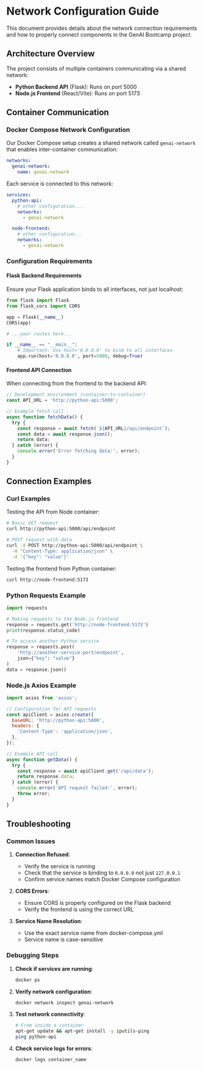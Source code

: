 # Network Configuration Guide

This document provides details about the network connection requirements and how to properly connect components in the GenAI Bootcamp project.

## Architecture Overview

The project consists of multiple containers communicating via a shared network:

- **Python Backend API** (Flask): Runs on port 5000
- **Node.js Frontend** (React/Vite): Runs on port 5173

## Container Communication

### Docker Compose Network Configuration

Our Docker Compose setup creates a shared network called `genai-network` that enables inter-container communication:

```yaml
networks:
  genai-network:
    name: genai-network
```

Each service is connected to this network:

```yaml
services:
  python-api:
    # other configuration...
    networks:
      - genai-network

  node-frontend:
    # other configuration...
    networks:
      - genai-network
```

### Configuration Requirements

#### Flask Backend Requirements

Ensure your Flask application binds to all interfaces, not just localhost:

```python
from flask import Flask
from flask_cors import CORS

app = Flask(__name__)
CORS(app)

# ...your routes here...

if __name__ == "__main__":
    # Important: Use host='0.0.0.0' to bind to all interfaces
    app.run(host='0.0.0.0', port=5000, debug=True)
```

#### Frontend API Connection

When connecting from the frontend to the backend API:

```javascript
// Development environment (container-to-container)
const API_URL = 'http://python-api:5000';

// Example fetch call
async function fetchData() {
  try {
    const response = await fetch(`${API_URL}/api/endpoint`);
    const data = await response.json();
    return data;
  } catch (error) {
    console.error('Error fetching data:', error);
  }
}
```

## Connection Examples

### Curl Examples

Testing the API from Node container:

```bash
# Basic GET request
curl http://python-api:5000/api/endpoint

# POST request with data
curl -X POST http://python-api:5000/api/endpoint \
  -H "Content-Type: application/json" \
  -d '{"key": "value"}'
```

Testing the frontend from Python container:

```bash
curl http://node-frontend:5173
```

### Python Requests Example

```python
import requests

# Making requests to the Node.js frontend
response = requests.get('http://node-frontend:5173')
print(response.status_code)

# To access another Python service
response = requests.post(
    'http://another-service:port/endpoint',
    json={"key": "value"}
)
data = response.json()
```

### Node.js Axios Example

```javascript
import axios from 'axios';

// Configuration for API requests
const apiClient = axios.create({
  baseURL: 'http://python-api:5000',
  headers: {
    'Content-Type': 'application/json',
  },
});

// Example API call
async function getData() {
  try {
    const response = await apiClient.get('/api/data');
    return response.data;
  } catch (error) {
    console.error('API request failed:', error);
    throw error;
  }
}
```

## Troubleshooting

### Common Issues

1. **Connection Refused**:
   - Verify the service is running
   - Check that the service is binding to `0.0.0.0` not just `127.0.0.1`
   - Confirm service names match Docker Compose configuration

2. **CORS Errors**:
   - Ensure CORS is properly configured on the Flask backend
   - Verify the frontend is using the correct URL

3. **Service Name Resolution**:
   - Use the exact service name from docker-compose.yml
   - Service name is case-sensitive

### Debugging Steps

1. **Check if services are running**:
   ```bash
   docker ps
   ```

2. **Verify network configuration**:
   ```bash
   docker network inspect genai-network
   ```

3. **Test network connectivity**:
   ```bash
   # From inside a container
   apt-get update && apt-get install -y iputils-ping
   ping python-api
   ```

4. **Check service logs for errors**:
   ```bash
   docker logs container_name
   ```